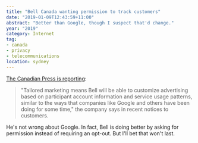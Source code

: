```yaml
---
title: "Bell Canada wanting permission to track customers"
date: "2019-01-09T12:43:59+11:00"
abstract: "Better than Google, though I suspect that'd change."
year: "2019"
category: Internet
tag:
- canada
- privacy
- telecommunications
location: sydney
---
```

[The Canadian Press is reporting]\:

> "Tailored marketing means Bell will be able to customize advertising based on participant account information and service usage patterns, similar to the ways that companies like Google and others have been doing for some time," the company says in recent notices to customers.

He's not wrong about Google. In fact, Bell is doing better by asking for permission instead of requiring an opt-out. But I'll bet that won't last.

[The Canadian Press is reporting]: https://www.cbc.ca/news/business/bell-customer-data-1.4969066

